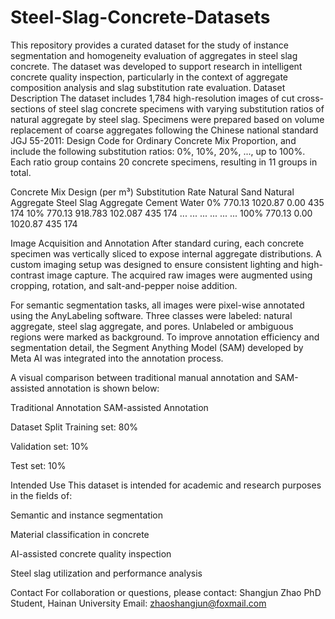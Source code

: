 # Steel-Slag-Concrete-Datasets
This repository provides a curated dataset for the study of instance segmentation and homogeneity evaluation of aggregates in steel slag concrete. The dataset was developed to support research in intelligent concrete quality inspection, particularly in the context of aggregate composition analysis and slag substitution rate evaluation.
Dataset Description
The dataset includes 1,784 high-resolution images of cut cross-sections of steel slag concrete specimens with varying substitution ratios of natural aggregate by steel slag. Specimens were prepared based on volume replacement of coarse aggregates following the Chinese national standard JGJ 55-2011: Design Code for Ordinary Concrete Mix Proportion, and include the following substitution ratios: 0%, 10%, 20%, ..., up to 100%. Each ratio group contains 20 concrete specimens, resulting in 11 groups in total.

Concrete Mix Design (per m³)
Substitution Rate	Natural Sand	Natural Aggregate	Steel Slag Aggregate	Cement	Water
0%	770.13	1020.87	0.00	435	174
10%	770.13	918.783	102.087	435	174
...	...	...	...	...	...
100%	770.13	0.00	1020.87	435	174

Image Acquisition and Annotation
After standard curing, each concrete specimen was vertically sliced to expose internal aggregate distributions. A custom imaging setup was designed to ensure consistent lighting and high-contrast image capture. The acquired raw images were augmented using cropping, rotation, and salt-and-pepper noise addition.

For semantic segmentation tasks, all images were pixel-wise annotated using the AnyLabeling software. Three classes were labeled: natural aggregate, steel slag aggregate, and pores. Unlabeled or ambiguous regions were marked as background. To improve annotation efficiency and segmentation detail, the Segment Anything Model (SAM) developed by Meta AI was integrated into the annotation process.

A visual comparison between traditional manual annotation and SAM-assisted annotation is shown below:

Traditional Annotation	SAM-assisted Annotation

Dataset Split
Training set: 80%

Validation set: 10%

Test set: 10%

Intended Use
This dataset is intended for academic and research purposes in the fields of:

Semantic and instance segmentation

Material classification in concrete

AI-assisted concrete quality inspection

Steel slag utilization and performance analysis

Contact
For collaboration or questions, please contact:
Shangjun Zhao
PhD Student, Hainan University
Email: zhaoshangjun@foxmail.com
